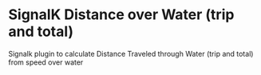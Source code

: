 # SignalK Distance over Water (trip and total)
Signalk plugin to calculate Distance Traveled through Water (trip and total) from speed over water
